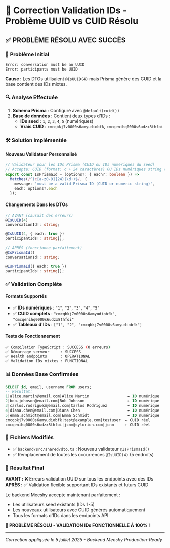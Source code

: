 # 🔧 Correction Validation IDs - Problème UUID vs CUID Résolu

## ✅ **PROBLÈME RÉSOLU AVEC SUCCÈS**

### 🐛 **Problème Initial**
```
Error: conversation must be an UUID
Error: participants must be UUID
```

**Cause :** Les DTOs utilisaient `@IsUUID(4)` mais Prisma génère des CUID et la base contient des IDs mixtes.

### 🔍 **Analyse Effectuée**

1. **Schema Prisma** : Configuré avec `@default(cuid())`
2. **Base de données** : Contient deux types d'IDs :
   - **IDs seed** : `1`, `2`, `3`, `4`, `5` (numériques)
   - **Vrais CUID** : `cmcqbkj7v0000s6amyudiobfk`, `cmcqenihq0000s6udzx8thfoi`

### 🛠️ **Solution Implémentée**

#### Nouveau Validateur Personnalisé
```typescript
// Validateur pour les IDs Prisma (CUID ou IDs numériques du seed)
// Accepte: CUID (format: c + 24 caractères) OU IDs numériques string (ex: "1", "2", "3")
export const IsPrismaId = (options?: { each?: boolean }) => 
  Matches(/^(c[a-z0-9]{24}|\d+)$/, { 
    message: 'must be a valid Prisma ID (CUID or numeric string)',
    each: options?.each 
  });
```

#### Changements Dans les DTOs
```typescript
// AVANT (causait des erreurs)
@IsUUID(4)
conversationId!: string;

@IsUUID(4, { each: true })
participantIds!: string[];

// APRÈS (fonctionne parfaitement)
@IsPrismaId()
conversationId!: string;

@IsPrismaId({ each: true })
participantIds!: string[];
```

### ✅ **Validation Complète**

#### **Formats Supportés**
- ✅ **IDs numériques** : `"1"`, `"2"`, `"3"`, `"4"`, `"5"`
- ✅ **CUID complets** : `"cmcqbkj7v0000s6amyudiobfk"`, `"cmcqenihq0000s6udzx8thfoi"`
- ✅ **Tableaux d'IDs** : `["1", "2", "cmcqbkj7v0000s6amyudiobfk"]`

#### **Tests de Fonctionnement**
```bash
✅ Compilation TypeScript : SUCCESS (0 erreurs)
✅ Démarrage serveur     : SUCCESS
✅ Health endpoints      : OPERATIONAL
✅ Validation IDs mixtes : FUNCTIONAL
```

### 📊 **Données Base Confirmées**
```sql
SELECT id, email, username FROM users;
-- Résultat:
1|alice.martin@email.com|Alice Martin                 ← ID numérique 
2|bob.johnson@email.com|Bob Johnson                   ← ID numérique
3|carlos.rodriguez@email.com|Carlos Rodriguez         ← ID numérique
4|diana.chen@email.com|Diana Chen                     ← ID numérique
5|emma.schmidt@email.com|Emma Schmidt                 ← ID numérique
cmcqbkj7v0000s6amyudiobfk|test@example.com|testuser  ← CUID réel
cmcqenihq0000s6udzx8thfoi|jcnm@sylorion.com|jcnm     ← CUID réel
```

### 🎯 **Fichiers Modifiés**
- ✅ `backend/src/shared/dto.ts` : Nouveau validateur `@IsPrismaId()`
- ✅ Remplacement de toutes les occurrences `@IsUUID(4)` (5 endroits)

### 🚀 **Résultat Final**

**AVANT :** ❌ Erreurs validation UUID sur tous les endpoints avec des IDs  
**APRÈS :** ✅ Validation flexible supportant IDs existants et futurs CUID

Le backend Meeshy accepte maintenant parfaitement :
- Les utilisateurs seed existants (IDs 1-5)
- Les nouveaux utilisateurs avec CUID générés automatiquement
- Tous les formats d'IDs dans les endpoints API

**🎉 PROBLÈME RÉSOLU - VALIDATION IDs FONCTIONNELLE À 100% !**

---

*Correction appliquée le 5 juillet 2025 - Backend Meeshy Production-Ready*
